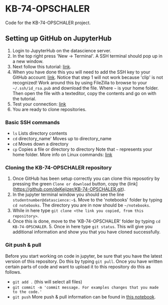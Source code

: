 # KB-74-OPSCHALER
Code for the KB-74-OPSCHALER project.

## Setting up GitHub on JupyterHub
1. Login to JupyterHub on the datascience server. 
2. In the top right press 'New -> Terminal'. A SSH terminal should pop up in a new window. 
3. Next follow this tutorial: [link](https://help.github.com/articles/generating-a-new-ssh-key-and-adding-it-to-the-ssh-agent). 
4. When you have done this you will need to add the SSH key to your GitHub account: [link](https://help.github.com/articles/adding-a-new-ssh-key-to-your-github-account). Notice that step 1 will not work because 'clip' is not recognized! Work around this by using FileZilla to browse to your `~/.ssh/id_rsa.pub` and download the file. Where `~` is your home folder. Then open the file with a texteditor, copy the contents and go on with the tutorial.
5. Test your connection: [link](https://help.github.com/articles/testing-your-ssh-connection/)
6. You are ready to clone repositories.

### Basic SSH commands
* `ls` Lists directory contents
* `cd` directory_name' Moves up to directory_name
* `cd` Moves down a directory
* `cp` Copies a file or directory to directory
Note that `~` represents your home folder. 
More info on Linux commands: [link](https://1.bp.blogspot.com/-Y9rBRKuT0wA/VrJ7xwjdVjI/AAAAAAAAh2k/sdrCyf7nLbo/s1600/linux-reference-bg-invert-1.png)


### Cloning the KB-74-OPSCHALER repository
1. Once GitHub has been setup correctly you can clone this reposotiry by pressing the green `Clone or download` button, copy the (link](https://github.com/deKeijzer/KB-74-OPSCHALER.git). 
2. In the jupyter terminal window you should see the line `studentnumber@datascience:~$`. Move to the 'notebooks' folder by typing `cd notebooks`. The directory you are in now should be `~/notebooks`. 
3. While in here type `git clone <the link you copied, from this repository>`. 
4. Once this is done, move to the 'KB-74-OPSCHALER' folder by typing `cd KB-74-OPSCHALER`. 5. Once in here type `git status`. This will give you additional information and show you that you have cloned successfully. 

### Git push & pull
Before you start working on code in jupyter, be sure that you have the latest version of this repository. Do this by typing `git pull`. Once you have written certain parts of code and want to upload it to this repository do this as follows.
* `git add .` (this will select all files)
* `git commit -m 'commit message. For examples changes that you made to the code.'`
* `git push`
More push & pull information can be found in [this notebook](https://github.com/deKeijzer/KB-74-OPSCHALER/blob/master/GitHub%20push%20%26%20pull%20tutorial.ipynb).